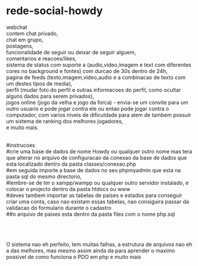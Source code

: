 # rede-social-howdy<br/>
webchat<br/>
contem chat privado,<br/>
chat em grupo,<br/>
postagens,<br/>
funcionalidade de seguir ou deixar de seguir alguem,<br/>
comentarios e reacoes/likes,<br/>
sistema de status com suporte a (audio,video,imagem e text com diferentes cores no background e fontes) com durcao de 30s dentro de 24h,<br/>
pagina de feeds (texto,imagem,video,audio e a combinacao de texto com um destes tipos de media),<br/>
perfil (mudar foto do perfil e outras informacoes do perfil, como ocultar alguns dados para serem privados),<br/>
jogos online (jogo da velha e jogo da forca) - envia-se um convite para um outro usuario e pode jogar contra ele ou entao pode jogar contra o computador, com varios niveis de dificuldade para alem de tambem possuir um sistema de ranking dos melhores jogadores,<br/>
e muito mais.<br/><br/>

#instrucoes<br/>
#crie uma base de dados de nome Howdy ou qualquer outro nome mas tera que alterar no arquivo de configuracao da conexao da base de dados que esta localizado dentro da pasta classes/conexao.php<br/>
#em seguida importe a base de dados no seu phpmyadmin que esta na pasta sql do mesmo directorio,<br/>
#lembre-se de ter o xampp/wampp ou  qualquer outro servidor instalado, e colocar o projecto dentro da pasta htdocs ou www<br/>
#deves tambem importar as tabelas de paises e estados para conseguir criar uma conta, caso nao existam essas tabelas, nao consiguira passar da validacao do formulario durante o cadastro<br/>
##o arquivo de paises esta dentro da pasta files com o nome php.sql<br/>

<br/><br/><br/>
O sistema nao eh perfeito, tem muitas falhas, a estrutura de arquivos nao eh a das melhores, mas mesmo assim ainda da para aprender o maximo possivel de como funciona o PDO em php  e muito mais
